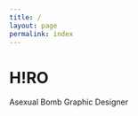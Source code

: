 ```yaml
---
title: /
layout: page
permalink: index
---
```


# H!RO

Asexual Bomb
Graphic Designer

<br>
<br>
<br>
